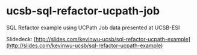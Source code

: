 # ucsb-sql-refactor-ucpath-job
SQL Refactor example using UCPath Job data presented at UCSB-ESI

Slidedeck: [http://slides.com/kevinwu-ucsb/sql-refactor-ucpath-example](http://slides.com/kevinwu-ucsb/sql-refactor-ucpath-example)
